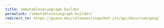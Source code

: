```yaml
---
title: immutablevaluegraph.builder
permalink: /immutablevaluegraph.builder/
redirect_to: https://guava.dev/releases/snapshot-jre/api/docs/com/google/common/graph/ImmutableValueGraph.Builder.html
---
```

